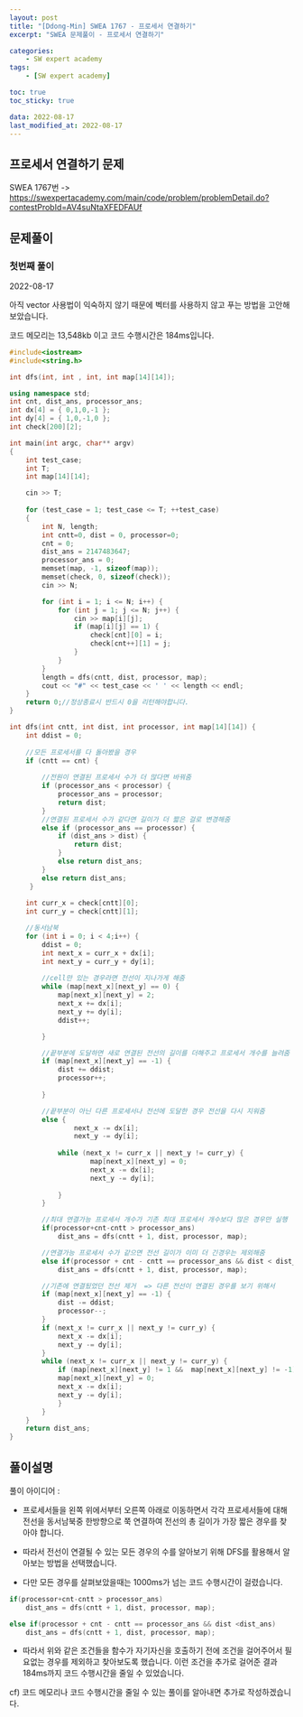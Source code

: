 ```yaml
---
layout: post
title: "[Ddong-Min] SWEA 1767 - 프로세서 연결하기"
excerpt: "SWEA 문제풀이 - 프로세서 연결하기"

categories:
    - SW expert academy
tags:
    - [SW expert academy]

toc: true
toc_sticky: true

data: 2022-08-17
last_modified_at: 2022-08-17
---
```


## 프로세서 연결하기 문제
SWEA 1767번 -> <https://swexpertacademy.com/main/code/problem/problemDetail.do?contestProbId=AV4suNtaXFEDFAUf>

## 문제풀이
### 첫번째 풀이
2022-08-17

아직 vector 사용법이 익숙하지 않기 때문에 벡터를 사용하지 않고 푸는 방법을 고안해 보았습니다.

코드 메모리는 13,548kb 이고 코드 수행시간은 184ms입니다.

```cpp
#include<iostream>
#include<string.h>

int dfs(int, int , int, int map[14][14]);

using namespace std;
int cnt, dist_ans, processor_ans;
int dx[4] = { 0,1,0,-1 };
int dy[4] = { 1,0,-1,0 };
int check[200][2];

int main(int argc, char** argv)
{
	int test_case;
	int T;
	int map[14][14];

	cin >> T;
	
	for (test_case = 1; test_case <= T; ++test_case)
	{	
		int N, length;
		int cntt=0, dist = 0, processor=0;
		cnt = 0;
		dist_ans = 2147483647;
		processor_ans = 0;
		memset(map, -1, sizeof(map));
		memset(check, 0, sizeof(check));	
		cin >> N;

		for (int i = 1; i <= N; i++) {
			for (int j = 1; j <= N; j++) {
				cin >> map[i][j];
				if (map[i][j] == 1) {
					check[cnt][0] = i;
					check[cnt++][1] = j;
				}
			}
		}
		length = dfs(cntt, dist, processor, map);
		cout << "#" << test_case << ' ' << length << endl;
	}
	return 0;//정상종료시 반드시 0을 리턴해야합니다.
}

int dfs(int cntt, int dist, int processor, int map[14][14]) {
	int ddist = 0;
	
	//모든 프로세서를 다 돌아봤을 경우
	if (cntt == cnt) {
		
		//전원이 연결된 프로세서 수가 더 많다면 바꿔줌
		if (processor_ans < processor) {
			processor_ans = processor;
			return dist;
		}
		//연결된 프로세서 수가 같다면 길이가 더 짧은 걸로 변경해줌
		else if (processor_ans == processor) {
			if (dist_ans > dist) {
				return dist;
			}
			else return dist_ans;
		}
		else return dist_ans;
	 }
	
	int curr_x = check[cntt][0];
	int curr_y = check[cntt][1];

	//동서남북
	for (int i = 0; i < 4;i++) {
		ddist = 0;
		int next_x = curr_x + dx[i];
		int next_y = curr_y + dy[i];
		
		//cell만 있는 경우라면 전선이 지나가게 해줌
		while (map[next_x][next_y] == 0) {
			map[next_x][next_y] = 2;
			next_x += dx[i];
			next_y += dy[i];
			ddist++;

		}

		//끝부분에 도달하면 새로 연결된 전선의 길이를 더해주고 프로세서 개수를 늘려줌
		if (map[next_x][next_y] == -1) {
			dist += ddist;
			processor++;
			
		}

		//끝부분이 아닌 다른 프로세서나 전선에 도달한 경우 전선을 다시 지워줌
		else {
				next_x -= dx[i];
				next_y -= dy[i];
		
			while (next_x != curr_x || next_y != curr_y) {
					map[next_x][next_y] = 0;
					next_x -= dx[i];
					next_y -= dy[i];
				
			}
		}

		//최대 연결가능 프로세서 개수가 기존 최대 프로세서 개수보다 많은 경우만 실행
		if(processor+cnt-cntt > processor_ans)
			dist_ans = dfs(cntt + 1, dist, processor, map);

		//연결가능 프로세서 수가 같으면 전선 길이가 이미 더 긴경우는 제외해줌
		else if(processor + cnt - cntt == processor_ans && dist < dist_ans)
			dist_ans = dfs(cntt + 1, dist, processor, map);

		//기존에 연결됬었던 전선 제거  => 다른 전선이 연결된 경우를 보기 위해서
		if (map[next_x][next_y] == -1) {
			dist -= ddist;
			processor--;
		}
		if (next_x != curr_x || next_y != curr_y) {
			next_x -= dx[i];
			next_y -= dy[i];
		}
		while (next_x != curr_x || next_y != curr_y) {
			if (map[next_x][next_y] != 1 &&  map[next_x][next_y] != -1) {
			map[next_x][next_y] = 0;
			next_x -= dx[i];
			next_y -= dy[i];
			}
		}
	} 
 	return dist_ans;
}

```

## 풀이설명

풀이 아이디어 :

- 프로세서들을 왼쪽 위에서부터 오른쪽 아래로 이동하면서 각각 프로세서들에 대해 전선을 동서남북중 한방향으로 쭉 연결하여 전선의 총 길이가 가장 짧은 경우를 찾아야 합니다.

- 따라서 전선이 연결될 수 있는 모든 경우의 수를 알아보기 위해 DFS를 활용해서 알아보는 방법을 선택했습니다.

- 다만 모든 경우를 살펴보았을때는 1000ms가 넘는 코드 수행시간이 걸렸습니다.

```cpp
if(processor+cnt-cntt > processor_ans)
	dist_ans = dfs(cntt + 1, dist, processor, map);

else if(processor + cnt - cntt == processor_ans && dist <dist_ans)
	dist_ans = dfs(cntt + 1, dist, processor, map); 
```

- 따라서 위와 같은 조건들을 함수가 자기자신을 호출하기 전에 조건을 걸어주어서 필요없는 경우를 제외하고 찾아보도록 했습니다.
이런 조건을 추가로 걸어준 결과 184ms까지 코드 수행시간을 줄일 수 있었습니다.


cf) 코드 메모리나 코드 수행시간을 줄일 수 있는 풀이를 알아내면 추가로 작성하겠습니다.